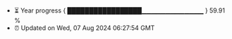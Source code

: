 - ⏳ Year progress { █████████████████▁▁▁▁▁▁▁▁▁▁▁▁▁ } 59.91 %
- ⏰ Updated on Wed, 07 Aug 2024 06:27:54 GMT

